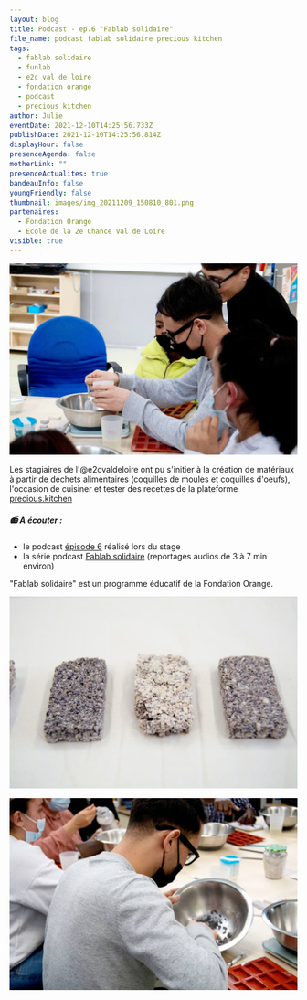 ```yaml
---
layout: blog
title: Podcast - ep.6 "Fablab solidaire"
file_name: podcast fablab solidaire precious kitchen
tags:
  - fablab solidaire
  - funlab
  - e2c val de loire
  - fondation orange
  - podcast
  - precious kitchen
author: Julie
eventDate: 2021-12-10T14:25:56.733Z
publishDate: 2021-12-10T14:25:56.814Z
displayHour: false
presenceAgenda: false
motherLink: ""
presenceActualites: true
bandeauInfo: false
youngFriendly: false
thumbnail: images/img_20211209_150810_801.png
partenaires:
  - Fondation Orange
  - Ecole de la 2e Chance Val de Loire
visible: true
---
```

![](images/img_20211209_150811_549.png)

Les stagiaires de l'@e2cvaldeloire ont pu s'initier à la création de matériaux à partir de déchets alimentaires (coquilles de moules et coquilles d'oeufs), l'occasion de cuisiner et tester des recettes de la plateforme [precious.kitchen](https://precious.kitchen/)

##### 📻  A écouter :

* le podcast [épisode 6](https://tube.futuretic.fr/w/uBQDw6Q3HR1dxMWXVHEh3G) réalisé lors du stage
* la série podcast [Fablab solidaire](https://soundcloud.com/user-247009848-888108272/sets/le-fablab-solidaire?si=bd1f1bc1c03544dba1a9d860888ae327&utm_source=clipboard&utm_medium=text&utm_campaign=social_sharing) (reportages audios de 3 à 7 min environ)

"Fablab solidaire" est un programme éducatif de la Fondation Orange.



![](images/img_20211209_150811_024.png)

![](images/img_20211209_150811_279.jpg)